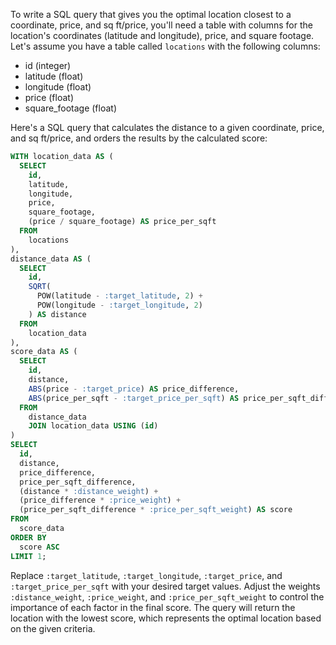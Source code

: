 To write a SQL query that gives you the optimal location closest to a coordinate, price, and sq ft/price, you'll need a table with columns for the location's coordinates (latitude and longitude), price, and square footage. Let's assume you have a table called `locations` with the following columns:

- id (integer)
- latitude (float)
- longitude (float)
- price (float)
- square_footage (float)

Here's a SQL query that calculates the distance to a given coordinate, price, and sq ft/price, and orders the results by the calculated score:

```sql
WITH location_data AS (
  SELECT
    id,
    latitude,
    longitude,
    price,
    square_footage,
    (price / square_footage) AS price_per_sqft
  FROM
    locations
),
distance_data AS (
  SELECT
    id,
    SQRT(
      POW(latitude - :target_latitude, 2) +
      POW(longitude - :target_longitude, 2)
    ) AS distance
  FROM
    location_data
),
score_data AS (
  SELECT
    id,
    distance,
    ABS(price - :target_price) AS price_difference,
    ABS(price_per_sqft - :target_price_per_sqft) AS price_per_sqft_difference
  FROM
    distance_data
    JOIN location_data USING (id)
)
SELECT
  id,
  distance,
  price_difference,
  price_per_sqft_difference,
  (distance * :distance_weight) +
  (price_difference * :price_weight) +
  (price_per_sqft_difference * :price_per_sqft_weight) AS score
FROM
  score_data
ORDER BY
  score ASC
LIMIT 1;
```

Replace `:target_latitude`, `:target_longitude`, `:target_price`, and `:target_price_per_sqft` with your desired target values. Adjust the weights `:distance_weight`, `:price_weight`, and `:price_per_sqft_weight` to control the importance of each factor in the final score. The query will return the location with the lowest score, which represents the optimal location based on the given criteria.
